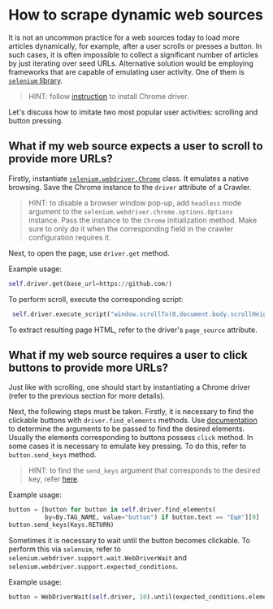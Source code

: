 # How to scrape dynamic web sources

It is not an uncommon practice for a web sources today to load more articles dynamically, 
for example, after a user scrolls or presses a button. In such cases, it is often impossible 
to collect a significant number of articles
by just iterating over seed URLs. Alternative solution would be employing frameworks 
that are capable of emulating user activity.
One of them is [`selenium` library](https://www.selenium.dev/).

> HINT: follow 
> [instruction](https://www.selenium.dev/documentation/webdriver/getting_started/install_drivers/) 
> to install Chrome driver.

Let's discuss how to imitate two most popular user activities: scrolling and button pressing.

## What if my web source expects a user to scroll to provide more URLs?

Firstly, instantiate 
[`selenium.webdriver.Chrome`](https://www.selenium.dev/documentation/webdriver/browsers/chrome/) 
class. 
It emulates a native browsing. Save the Chrome instance to the `driver` attribute of a Crawler.

> HINT: to disable a browser window pop-up, add `headless` mode argument to the 
> `selenium.webdriver.chrome.options.Options` instance. Pass the instance to the `Chrome` 
> initialization method. Make sure to only do it when the corresponding field in 
> the crawler configuration requires it. 

Next, to open the page, use `driver.get` method.

Example usage:

```py
self.driver.get(base_url=https://github.com/)
```

To perform scroll, execute the corresponding script:

```py
 self.driver.execute_script("window.scrollTo(0,document.body.scrollHeight)")
```

To extract resulting page HTML, refer to the driver's `page_source` attribute.

## What if my web source requires a user to click buttons to provide more URLs?

Just like with scrolling, one should start by instantiating a Chrome driver (refer to 
the previous section for more details).

Next, the following steps must be taken. Firstly, it is necessary to find the clickable buttons 
with `driver.find_elements` methods.
Use [documentation](https://www.selenium.dev/documentation/webdriver/elements/finders/) 
to determine the arguments to be passed to find the desired elements.  
Usually the elements corresponding to buttons possess `click` method. In some cases it is 
necessary to emulate key pressing. 
To do this, refer to `button.send_keys` method. 

> HINT: to find the `send_keys` argument that corresponds to the desired key, refer [here](https://github.com/SeleniumHQ/selenium/blob/selenium-4.2.0/py/selenium/webdriver/common/keys.py#L23).

Example usage:

```py
button = [button for button in self.driver.find_elements(
          by=By.TAG_NAME, value="button") if button.text == "Ещё"][0]
button.send_keys(Keys.RETURN)
```

Sometimes it is necessary to wait until the button becomes clickable. 
To perform this via `selenuim`, refer to `selenium.webdriver.support.wait.WebDriverWait` and `selenium.webdriver.support.expected_conditions`.

Example usage:

```py
button = WebDriverWait(self.driver, 10).until(expected_conditions.element_to_be_clickable(button))
```
